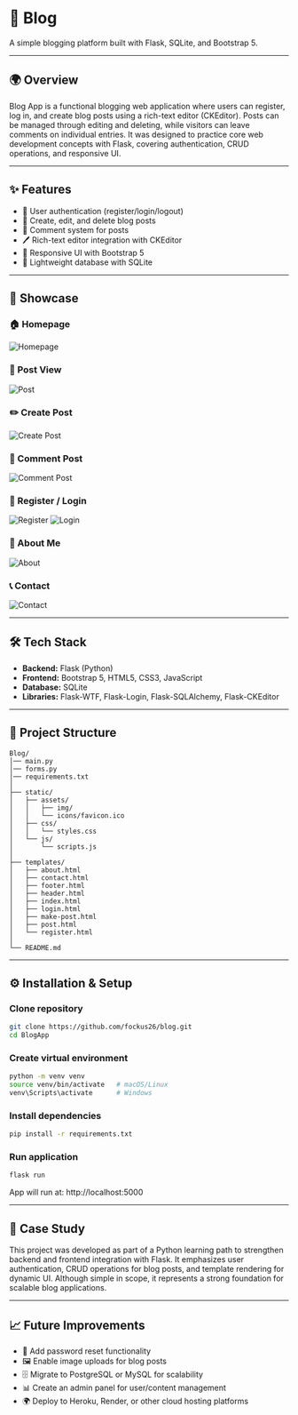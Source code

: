 # 📝 Blog

A simple blogging platform built with Flask, SQLite, and Bootstrap 5.

---

## 🌍 Overview

Blog App is a functional blogging web application where users can register, log in, and create blog posts using a rich-text editor (CKEditor). Posts can be managed through editing and deleting, while visitors can leave comments on individual entries. It was designed to practice core web development concepts with Flask, covering authentication, CRUD operations, and responsive UI.

---

## ✨ Features

- 👤 User authentication (register/login/logout)
- 📝 Create, edit, and delete blog posts
- 💬 Comment system for posts
- 🖊️ Rich-text editor integration with CKEditor
- 🎨 Responsive UI with Bootstrap 5
- 💾 Lightweight database with SQLite

---

## 📸 Showcase

### 🏠 Homepage

![Homepage](./static/assets/screenshots/Home.png)

### 📝 Post View

![Post](./static/assets/screenshots/Post.png)

### ✏️ Create Post

![Create Post](./static/assets/gifs/Create%20Post.gif)

### 💬 Comment Post

![Comment Post](./static/assets/gifs/Comment%20Post.gif)

### 🔐 Register / Login

![Register](./static/assets/screenshots/Register.png)
![Login](./static/assets/screenshots/Login.png)

### 👤 About Me

![About](./static/assets/screenshots/About.png)

### 📞 Contact

![Contact](./static/assets/gifs/Contact.gif)

---

## 🛠️ Tech Stack

- **Backend:** Flask (Python)
- **Frontend:** Bootstrap 5, HTML5, CSS3, JavaScript
- **Database:** SQLite
- **Libraries:** Flask-WTF, Flask-Login, Flask-SQLAlchemy, Flask-CKEditor

---

## 📂 Project Structure

```text
Blog/
│── main.py
│── forms.py
│── requirements.txt
│
├── static/
│   ├── assets/
│   │   ├── img/
│   │   └── icons/favicon.ico
│   ├── css/
│   │   └── styles.css
│   └── js/
│       └── scripts.js
│
├── templates/
│   ├── about.html
│   ├── contact.html
│   ├── footer.html
│   ├── header.html
│   ├── index.html
│   ├── login.html
│   ├── make-post.html
│   ├── post.html
│   └── register.html
│
└── README.md
```

---

## ⚙️ Installation & Setup

### Clone repository

```bash
git clone https://github.com/fockus26/blog.git
cd BlogApp
```

### Create virtual environment

```bash
python -m venv venv
source venv/bin/activate   # macOS/Linux
venv\Scripts\activate      # Windows
```

### Install dependencies

```bash
pip install -r requirements.txt
```

### Run application

```bash
flask run
```

App will run at: http://localhost:5000

---

## 📖 Case Study

This project was developed as part of a Python learning path to strengthen backend and frontend integration with Flask. It emphasizes user authentication, CRUD operations for blog posts, and template rendering for dynamic UI. Although simple in scope, it represents a strong foundation for scalable blog applications.

---

## 📈 Future Improvements

- 🔐 Add password reset functionality
- 🖼️ Enable image uploads for blog posts
- 🗄️ Migrate to PostgreSQL or MySQL for scalability
- 📊 Create an admin panel for user/content management
- 🌍 Deploy to Heroku, Render, or other cloud hosting platforms
